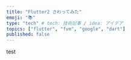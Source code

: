 ```yaml
---
title: "Flutter2 さわってみた"
emoji: "📚"
type: "tech" # tech: 技術記事 / idea: アイデア
topics: ["flutter", "fvm", "google", "dart"]
published: false
---
```


test